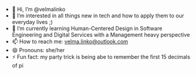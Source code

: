 - 👋 Hi, I’m @velmalinko
- 👀 I’m interested in all things new in tech and how to apply them to our everyday lives ;)
- 🌱 I’m currently learning Human-Centered Design in Software Engineering and Digital Services with a Management heavy perspective
- 📫 How to reach me: velma.linko@outlook.com
- 😄 Pronouns: she/her
- ⚡ Fun fact: my party trick is being abe to remember the first 15 decimals of pi

<!---
velmalinko/velmalinko is a ✨ special ✨ repository because its `README.md` (this file) appears on your GitHub profile.
You can click the Preview link to take a look at your changes.
--->
